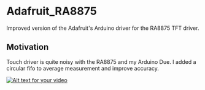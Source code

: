 # Adafruit_RA8875
Improved version of the Adafruit's Arduino driver for the RA8875 TFT driver.

## Motivation
Touch driver is quite noisy with the RA8875 and my Arduino Due. I added a circular fifo to average measurement and improve accuracy.

[![Alt text for your video](https://img.youtube.com/vi/gKrekKUhyoY/0.jpg)](https://www.youtube.com/watch?v=gKrekKUhyoY)
